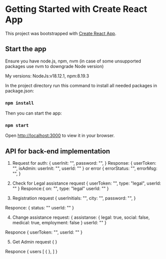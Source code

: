 # Getting Started with Create React App

This project was bootstrapped with [Create React App](https://github.com/facebook/create-react-app).

## Start the app
Ensure you have node.js, npm, nvm (in case of some unsupported packages use nvm to downgrade Node version) 

My versions: NodeJs:v18.12.1, npm:8.19.3

In the project directory run this command to install all needed packages in package.json:

### `npm install`

Then you can start the app:

### `npm start`

Open [http://localhost:3000](http://localhost:3000) to view it in your browser.


## API for back-end implementation

1. Request for auth: {
    userInit: "",
    password: "",
}
Response: {
    userToken: "",
    isAdmin: 
    userInit: "",
    userId: ""
}
or error {
    errorStatus: "",
    errorMsg: "",
}

2. Check for Legal assistance request {
    userToken: "",
    type: "legal",
    userId: ""
}
Responce:{
    on: "",
    type: "legal"
    userId: ""
}

3. Registration request {
    userInitials: "",
    city: "",
    password: "",
}

Responce: {
    status: ""
    userId: ""
}

4. Change assistance request: {
    assistanse: {
        legal: true,
        social: false,
        medical: true,
        employment: false
    }
    userId: ""
}

Responce {
    userToken: "",
    userId: ""
}

5. Get Admin request {
}

Responce {
    users [
        {
        },
    ]
}



